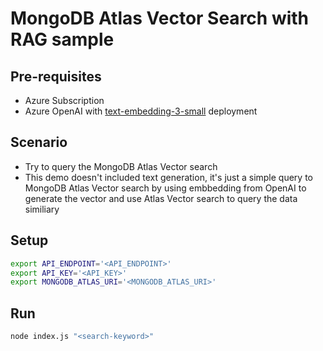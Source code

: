 # MongoDB Atlas Vector Search with RAG sample

## Pre-requisites
- Azure Subscription
- Azure OpenAI with [text-embedding-3-small](https://learn.microsoft.com/en-us/azure/ai-services/openai/concepts/models#embeddings) deployment

## Scenario
- Try to query the MongoDB Atlas Vector search
- This demo doesn't included text generation, it's just a simple query to MongoDB Atlas Vector search by using embbedding from OpenAI to generate the vector and use Atlas Vector search to query the data similiary

## Setup
```bash
export API_ENDPOINT='<API_ENDPOINT>'
export API_KEY='<API_KEY>'
export MONGODB_ATLAS_URI='<MONGODB_ATLAS_URI>'
```

## Run
```bash
node index.js "<search-keyword>"
```